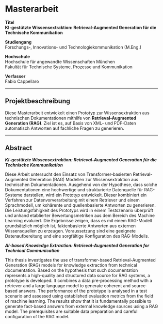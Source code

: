 # Masterarbeit

**Titel**  
**KI-gestützte Wissensextraktion: Retrieval-Augmented Generation für die Technische Kommunikation**

**Studiengang**  
Forschungs-, Innovations- und Technologiekommunikation (M.Eng.)

**Hochschule**  
Hochschule für angewandte Wissenschaften München  
Fakultät für Technische Systeme, Prozesse und Kommunikation

**Verfasser**  
Fabio Cappellaro

---
## Projektbeschreibung
Diese Masterarbeit entwickelt einen Prototyp zur Wissensextraktion aus technischen Dokumentationen mithilfe von **Retrieval-Augmented Generation (RAG)**. Ziel ist es, auf Basis von XML- und PDF-Daten automatisch Antworten auf fachliche Fragen zu generieren.

---

## Abstract

***KI-gestützte Wissensextraktion: Retrieval-Augmented Generation für die Technische Kommunikation***

Diese Arbeit untersucht den Einsatz von Transformer-basierten Retrieval-Augmented Generation (RAG) Modellen zur Wissensextraktion aus technischen Dokumentationen. Ausgehend von der Hypothese, dass solche Dokumentationen eine hochwertige und strukturierte Datenquelle für RAG-Systeme darstellen, wird ein Prototyp entwickelt. Dieser kombiniert ein Verfahren zur Datenvorverarbeitung mit einem Retriever und einem Sprachmodell, um kohärente und quellenbasierte Antworten zu generieren. Die Leistungsfähigkeit des Prototyps wird in einem Testszenario überprüft und anhand etablierter Bewertungsmetriken aus dem Bereich des Machine Learning evaluiert.
Die Ergebnisse zeigen, dass es mit einem RAG-Modell grundsätzlich möglich ist, faktenbasierte Antworten aus externen Wissensquellen zu erzeugen. Voraussetzung sind eine geeignete Datenaufbereitung und eine sorgfältige Konfiguration des RAG-Modells.


***AI-based Knowledge Extraction: Retrieval-Augmented Generation for Technical Communication***

This thesis investigates the use of transformer-based Retrieval-Augmented Generation (RAG) models for knowledge extraction from technical documentation. Based on the hypothesis that such documentation represents a high-quality and structured data source for RAG systems, a prototype is developed. It combines a data pre-processing method with a retriever and a large language model to generate coherent and source-based answers. The performance of the prototype is analysed in a test scenario and assessed using established evaluation metrics from the field of machine learning. 
The results show that it is fundamentally possible to generate fact-based answers from external knowledge sources using a RAG model. The prerequisites are suitable data preparation and careful configuration of the RAG model.

